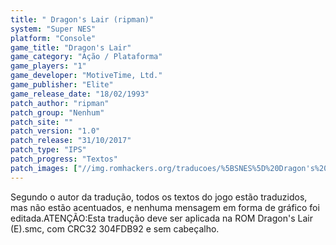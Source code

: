 ```yaml
---
title: " Dragon's Lair (ripman)"
system: "Super NES"
platform: "Console"
game_title: "Dragon's Lair"
game_category: "Ação / Plataforma"
game_players: "1"
game_developer: "MotiveTime, Ltd."
game_publisher: "Elite"
game_release_date: "18/02/1993"
patch_author: "ripman"
patch_group: "Nenhum"
patch_site: ""
patch_version: "1.0"
patch_release: "31/10/2017"
patch_type: "IPS"
patch_progress: "Textos"
patch_images: ["//img.romhackers.org/traducoes/%5BSNES%5D%20Dragon's%20Lair%20-%20ripman%20-%201.png","//img.romhackers.org/traducoes/%5BSNES%5D%20Dragon's%20Lair%20-%20ripman%20-%202.png","//img.romhackers.org/traducoes/%5BSNES%5D%20Dragon's%20Lair%20-%20ripman%20-%203.png"]
---
```

Segundo o autor da tradução, todos os textos do jogo estão traduzidos, mas não estão acentuados, e nenhuma mensagem em forma de gráfico foi editada.ATENÇÃO:Esta tradução deve ser aplicada na ROM Dragon's Lair (E).smc, com CRC32 304FDB92 e sem cabeçalho.